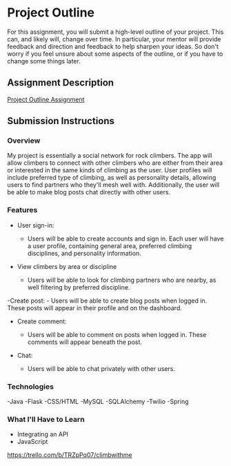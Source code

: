 # Project Outline
For this assignment, you will submit a high-level outline of your project. This can, and likely will, change over time. In particular, your mentor will provide feedback and direction and feedback to help sharpen your ideas. So don't worry if you feel unsure about some aspects of the outline, or if you have to change some things later.

## Assignment Description
[Project Outline Assignment](https://education.launchcode.org/liftoff/assignments/project-outline/)

## Submission Instructions

### Overview
 My project is essentially a social network for rock climbers. The app will allow climbers to connect with other climbers who are either from their area or interested in the same kinds of climbing as the user. User profiles will include preferred type of climbing, as well as personality details, allowing users to find partners who they'll mesh well with. Additionally, the user will be able to make blog posts chat directly with other users.

### Features
  - User sign-in:
    - Users will be able to create accounts and sign in. Each user will have a user profile, containing general area, preferred climbing       disciplines, and personality information.
  
  - View climbers by area or discipline
    - Users will be able to look for climbing partners who are nearby, as well filtering by preferred discipline.
    
  -Create post:
    - Users will be able to create blog posts when logged in. These posts will appear in their profile and on the dashboard.
    
  - Create comment:
    - Users will be able to comment on posts when logged in. These comments will appear beneath the post.
  
  - Chat:
    - Users will be able to chat privately with other users.

### Technologies
-Java
-Flask
-CSS/HTML
-MySQL
-SQLAlchemy
-Twilio
-Spring

### What I'll Have to Learn
- Integrating an API
- JavaScript

https://trello.com/b/TRZpPq07/climbwithme
